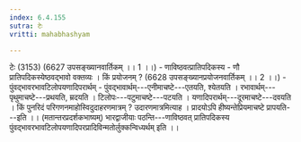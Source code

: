 ```yaml
---
index: 6.4.155
sutra: टेः
vritti: mahabhashyam

---
```

 टेः (3153) (6627 उपसङ्ख्यानवार्तिकम् ।। 1 ।।) - णाविष्ठवत्प्रातिपदिकस्य - णौ प्रातिपदिकस्येष्ठवद्भावो वक्तव्यः । किं प्रयोजनम् ? (6628 उपसङ्ख्यानप्रयोजनवार्तिकम् ।। 2 ।।) - पुंवद्भावरभावटिलोपयणादिपरार्थम् - पुंवद्भावार्थम्---एनीमाचष्टे---एतयति, श्येतयति । रभावार्थम्---पृथुमाचष्टे---प्रथयति, म्रदयति । टिलोपः---पटुमाचष्टे---पटयति । यणादिपरार्थम्---दूरमाचष्टे---दवयति । किं पुनरिदं परिगणनमाहोस्विदुदाहरणमात्रम् ? उदारणमात्रमित्याह । प्रादयोऽपि हीष्यन्तेप्रियमाचष्टे प्रापयति---इति ।। (मतान्तरप्रदर्शकभाष्यम्) भारद्वाजीयाः पठन्ति---णाविष्ठवत् प्रातिपदिकस्य पुंवद्भावरभावटिलोपयणादिपरप्रादिविन्मतोर्लुक्कन्विध्यर्थम् इति ।। 